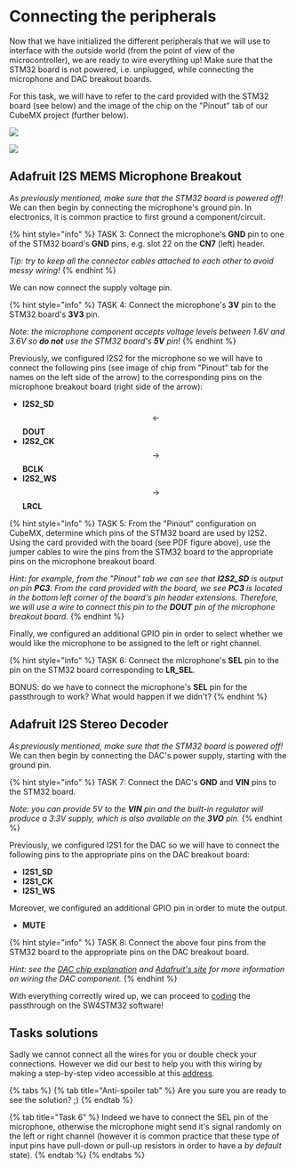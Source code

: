 # Connecting the peripherals

Now that we have initialized the different peripherals that we will use to interface with the outside world \(from the point of view of the microcontroller\), we are ready to wire everything up! Make sure that the STM32 board is not powered, i.e. unplugged, while connecting the microphone and DAC breakout boards.

For this task, we will have to refer to the card provided with the STM32 board \(see below\) and the image of the chip on the "Pinout" tab of our CubeMX project \(further below\).

![](../../.gitbook/assets/stm32f072_extensions.png)

![](../../.gitbook/assets/pinout_tab.png)

## Adafruit I2S MEMS Microphone Breakout <a id="microphone"></a>

_As previously mentioned, make sure that the STM32 board is powered off!_ We can then begin by connecting the microphone's ground pin. In electronics, it is common practice to first ground a component/circuit.

{% hint style="info" %}
TASK 3: Connect the microphone's **GND** pin to one of the STM32 board's **GND** pins, e.g. slot 22 on the **CN7** \(left\) header.

_Tip: try to keep all the connector cables attached to each other to avoid messy wiring!_
{% endhint %}

We can now connect the supply voltage pin.

{% hint style="info" %}
TASK 4: Connect the microphone's **3V** pin to the STM32 board's **3V3** pin.

_Note: the microphone component accepts voltage levels between 1.6V and 3.6V so **do not** use the STM32 board's **5V** pin!_
{% endhint %}

Previously, we configured I2S2 for the microphone so we will have to connect the following pins \(see image of chip from "Pinout" tab for the names on the left side of the arrow\) to the corresponding pins on the microphone breakout board \(right side of the arrow\):

* **I2S2\_SD** $$\leftarrow$$ **DOUT**
* **I2S2\_CK** $$\rightarrow$$ **BCLK**
* **I2S2\_WS** $$\rightarrow$$ **LRCL**

{% hint style="info" %}
TASK 5: From the "Pinout" configuration on CubeMX, determine which pins of the STM32 board are used by I2S2. Using the card provided with the board \(see PDF figure above\), use the jumper cables to wire the pins from the STM32 board to the appropriate pins on the microphone breakout board.

_Hint: for example, from the "Pinout" tab we can see that **I2S2\_SD** is output on pin **PC3**. From the card provided with the board, we see **PC3** is located in the bottom left corner of the board's pin header extensions. Therefore, we will use a wire to connect this pin to the **DOUT** pin of the microphone breakout board._
{% endhint %}

Finally, we configured an additional GPIO pin in order to select whether we would like the microphone to be assigned to the left or right channel.

{% hint style="info" %}
TASK 6: Connect the microphone's **SEL** pin to the pin on the STM32 board corresponding to **LR\_SEL**.

<!-- is there a solution for this somewhere? -->
BONUS: do we have to connect the microphone's **SEL** pin for the passthrough to work? What would happen if we didn't?
{% endhint %}

## Adafruit I2S Stereo Decoder <a id="dac"></a>

_As previously mentioned, make sure that the STM32 board is powered off!_ We can then begin by connecting the DAC's power supply, starting with the ground pin.

{% hint style="info" %}
TASK 7: Connect the DAC's **GND** and **VIN** pins to the STM32 board.

_Note: you can provide 5V to the **VIN** pin and the built-in regulator will produce a 3.3V supply, which is also available on the **3VO** pin._
{% endhint %}

Previously, we configured I2S1 for the DAC so we will have to connect the following pins to the appropriate pins on the DAC breakout board:

* **I2S1\_SD**
* **I2S1\_CK**
* **I2S1\_WS**

Moreover, we configured an additional GPIO pin in order to mute the output.

* **MUTE**

{% hint style="info" %}
TASK 8: Connect the above four pins from the STM32 board to the appropriate pins on the DAC breakout board.

_Hint: see the_ [_DAC chip explanation_](../dac.md) _and_ [_Adafruit's site_](https://learn.adafruit.com/adafruit-i2s-stereo-decoder-uda1334a/pinouts) _for more information on wiring the DAC component._
{% endhint %}

With everything correctly wired up, we can proceed to [coding](coding.md) the passthrough on the SW4STM32 software!

## Tasks solutions

Sadly we cannot connect all the wires for you or double check your connections. However we did our best to help you with this wiring by making a step-by-step video accessible at this [address](https://www.coursera.org/learn/dsp4/supplement/efBGc/introduction).

{% tabs %}
{% tab title="Anti-spoiler tab" %}
Are you sure you are ready to see the solution? ;\)
{% endtab %}

{% tab title="Task 6" %}
Indeed we have to connect the SEL pin of the microphone, otherwise the microphone might send it's signal randomly on the left or right channel \(however it is common practice that these type of input pins have pull-down or pull-up resistors in order to have a _by default_ state\).
{% endtab %}
{% endtabs %}




